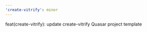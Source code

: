 ```yaml
---
'create-vitrify': minor
---
```


feat(create-vitrify): update create-vitrify Quasar project template
